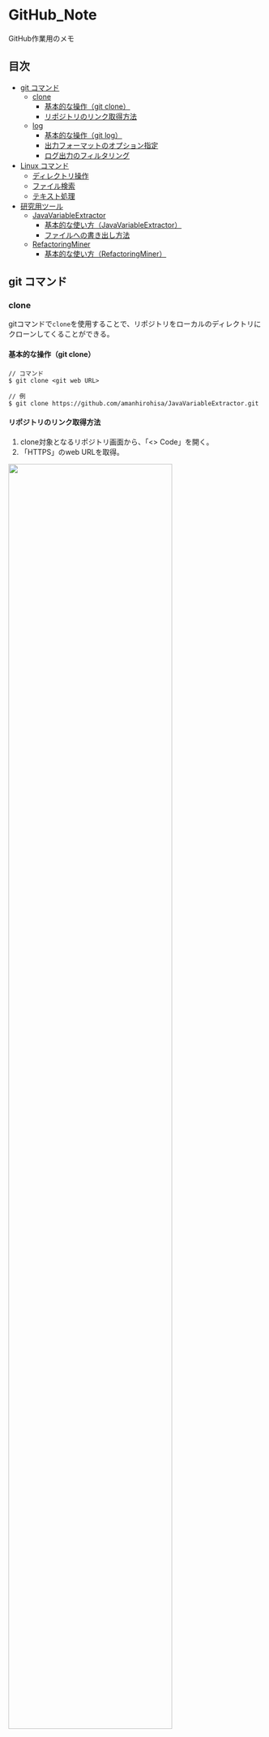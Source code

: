 # GitHub_Note
GitHub作業用のメモ


## 目次
- [git コマンド](#git-コマンド)
  - [clone](#clone)
    - [基本的な操作（git clone）](#基本的な操作gitclone)
    - [リポジトリのリンク取得方法](#リポジトリのリンク取得方法)
  - [log](#log)
    - [基本的な操作（git log）](#基本的な操作gitlog)
    - [出力フォーマットのオプション指定](#出力フォーマットのオプション指定)
    - [ログ出力のフィルタリング](#ログ出力のフィルタリング)
- [Linux コマンド](#Linux-コマンド)
  - [ディレクトリ操作](#ディレクトリ操作)
  - [ファイル検索](#ファイル検索)
  - [テキスト処理](#テキスト処理)
- [研究用ツール](#研究用ツール)
  - [JavaVariableExtractor](#JavaVariableExtractor)
    - [基本的な使い方（JavaVariableExtractor）](#基本的な使い方JavaVariableExtractor) 
    - [ファイルへの書き出し方法](#ファイルへの書き出し方法)
  - [RefactoringMiner](#RefactoringMiner) 
    - [基本的な使い方（RefactoringMiner）](#基本的な使い方RefactoringMiner) 


## git コマンド
### clone
gitコマンドで`clone`を使用することで、リポジトリをローカルのディレクトリにクローンしてくることができる。

#### 基本的な操作（git clone）
```
// コマンド
$ git clone <git web URL>

// 例
$ git clone https://github.com/amanhirohisa/JavaVariableExtractor.git
```

#### リポジトリのリンク取得方法
1. clone対象となるリポジトリ画面から、「<> Code」を開く。<br>
2. 「HTTPS」のweb URLを取得。<br>
<img src="https://user-images.githubusercontent.com/105481222/228757235-0040642c-9975-4950-b0d6-ca1088985202.jpg" width="80%">

### log
gitコマンドで`log`を使用することで、過去のコミット履歴を表示することができる。

#### 基本的な操作（git log）
コミット履歴を表示したいリポジトリに移動して実行する。

```
// コマンド
$ git log

// 例（リポジトリ：dubbo）
$ cd dubbo
/dubbo$ git log
```

オプションを指定しなかった場合、`git log`はコミットを新しい順に表示する。<br>
表示される内容は上から順に<br>
- コミットハッシュ：コミットを一意に識別するためのハッシュ値
- 著者：コミットを作成したユーザーの名前とメールアドレス
- コミット日時：コミットが行われた日時
- コミットメッセージ：コミットに関する説明やコメント

#### 出力フォーマットのオプション指定
コミット履歴について、出力したい情報をオプションにより指定する。
| コマンド | 説明 |
| :--- | :--- |
| -p | 各コミットのパッチ（コミット情報・変更内容）を表示する |
| --stat | 各コミットで変更されたファイルの統計情報（ファイル名・変更/追加/削除 の行）を表示する |
| --shortstat | --stat コマンドのうち、変更/追加/削除 の行だけを表示する |
| --name-only | コミット情報と変更されたファイルの一覧を表示する |
| --name-status | --name-only コマンドの出力に、変更(M)/追加(A)/削除(D) の情報を追加表示する |
| --pretty=oneline | 各コミットを1行で表示する |

#### ログ出力のフィルタリング
コミット履歴は、期間・編集者名・ファイル名・ディレクトリ名などでフィルタリングすることができる。
| コマンド | 説明 |
| :--- | :--- |
| -(n) | 直近のn件のコミットを表示 |
| --since="(期間)" | 指定した期間のコミットを表示 |
| --after="(日時)" | 指定した日時以降のコミットを表示 |
| --before="(日時)" | 指定した日時以前のコミットを表示 |
| --author="(名前)" | 編集者名から指定した名前にマッチするコミットを表示 |
| --grep="(文字列)" | 指定した文字列がコミットメッセージに含まれているコミットを表示 |
| -S"(文字列)" | 指定した文字列をコードに追加・削除したコミットを表示 |


## Linux コマンド
### ディレクトリ操作
| コマンド | 説明 |
| :--- | :--- |
| cd ~/ | ホームディレクトリに移動する |
| cd ../ | 1つ上の階層のファイルに移動する |
| cd ../../ | 2つ上の階層のファイルに移動する |

### ファイル検索
| コマンド | 説明 |
| :--- | :--- |
| find (ディレクトリ) | 指定ディレクトリ以下のファイルを列挙 |
| find -name "(文字列)" | 指定した文字列に一致するファイル・ディレクトリを検索 |

### テキスト処理
| コマンド | 説明 |
| :--- | :--- |
| less (ファイル) | ファイルの内容表示（スクロール操作できる） |
| head (ファイル) | ファイルの先頭10行を表示 |
| head (ファイル) -(行数) | ファイルの先頭指定行数を表示 |
| tail (ファイル) | ファイルの末尾10行を表示 |
| tail (ファイル) -(行数) | ファイルの末尾指定行数を表示 |


## 研究用ツール
### JavaVariableExtractor
#### 基本的な使い方（JavaVariableExtractor）
1. リポジトリに公開されているjavaファイルをまとめた「jarファイル」を、Visual Studio Codeにダウンロードする。<br>
2. コマンドを実行

```
// コマンド「-v」：コマンドラインに処理内容を表示する
$ sudo java -jar JavaVariableExtractor.jar -v <java-file | java-file-directory>

// 例
$ sudo java -jar JavaVariableExtractor.jar -v dubbo
```

#### ファイルへの書き出し方法
UNIXコマンドによって、標準出力をファイルに書き出す。

| コマンド | 使い方 | 説明 |
| :--- | :--- | :--- |
| > | (コマンド) > (ファイル) | コマンドの結果（標準出力）をファイルに書き出す |
| 2> | (コマンド) 2> (ファイル) | コマンドの結果（標準エラー出力）をファイルに書き出す |
| &> | (コマンド) &> (ファイル) | コマンドの結果（標準出力、標準エラー出力）をファイルに書き出す |

```
// コマンド
$ sudo java -jar JavaVariableExtractor.jar <java-file | java-file-directory> &> <保存先の指定・保存するファイル名・識別子>

// 例
$ sudo java -jar JavaVariableExtractor.jar dubbo &> ./output.txt
```

### RefactoringMiner
#### 基本的な使い方（RefactoringMiner）
1. ホームディレクトリからzipファイルを解凍した場所まで指定または移動して、`sudo`でコマンドを実行。<br>
2. コマンド「`-a <git-repo-folder> <branch> -json <path-to-json-file>`」を実行。

```
// 例
$ sudo ./RefactoringMiner/build/distributions/RefactoringMiner-2.3.2/bin/RefactoringMiner -a dubbo 3.2 -json ./test.json
```
